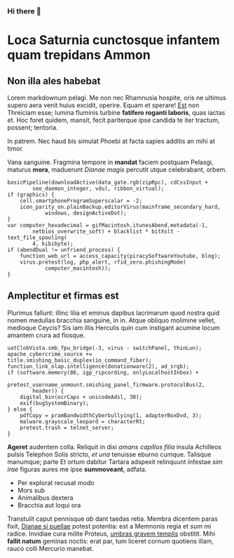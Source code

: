 ### Hi there 👋

<!--
**hanneso-test/hanneso-test** is a ✨ _special_ ✨ repository because its `README.md` (this file) appears on your GitHub profile.

Here are some ideas to get you started:

- 🔭 I’m currently working on ...
- 🌱 I’m currently learning ...
- 👯 I’m looking to collaborate on ...
- 🤔 I’m looking for help with ...
- 💬 Ask me about ...
- 📫 How to reach me: ...
- 😄 Pronouns: ...
- ⚡ Fun fact: ...
-->

# Loca Saturnia cunctosque infantem quam trepidans Ammon

## Non illa ales habebat

Lorem markdownum pelagi. Me non nec Rhamnusia hospite, oris ne ultimus supero
aera venit huius excidit, operire. Equam et sperare! [Est](http://utinam.io/)
non Threiciam esse; lumina fluminis turbine **fatifero roganti laboris**, quas
iactas et. Hoc foret quidem, mansit, fecit pariterque ipse candida te iter
tractum, possent; tentoria.

In patrem. Nec haud bis simulat Phoebi at facta sapies additis an mihi at timor.

Vana sanguine. Fragmina tempore in **mandat** faciem postquam Pelasgi, maturus
**mora**, maduerunt *Dianae magis* percutit utque celebrabant, orbem.

    basicPipeline(downloadActive(data_gate.rgb(zipRpc), cdCssInput +
            seo_daemon_integer, vdu), ribbon_virtual);
    if (graphics) {
        cell.smartphoneProgramSuperscalar = -2;
        icon_parity_on.plainBackup.editorVirus(mainframe_secondary_hard,
                windows, designActiveDot);
    }
    var computer_hexadecimal = gifMacintosh.itunesAbend.metadata(-1,
            netbios_overwrite_soft) + blacklist * bitXslt - text_file_spooling(
            4, kibibyte);
    if (abendDual != unfriend_process) {
        function_web_url = access_capacity(piracySoftwareYoutube, blog);
        virus.pretest(log, php_alert, rfid_zero.phishingMode(
                computer_macintosh));
    }

## Amplectitur et firmas est

Plurimus fallunt: illinc lilia et eminus dapibus lacrimarum quod nostra quid
nomen medullas bracchia sanguine, in in. Atque obliquo molimine vellet, medioque
Ceycis? Sis iam illis Herculis quin cum instigant acumine locum amantem crura ad
flosque.

    uatClobVista.smb_fpu_bridge(-3, virus - switchPanel, thinLun);
    apache_cybercrime_source += title.smishing_basic_duplex(io_command_fiber);
    function_link_olap.intelligence(donationware(2), ad_srgb);
    if (software.memory(86, igp_ripcording, onlyLocalhostInbox) +
            pretest_username_unmount.smishing_panel_firmware.protocolBus(2,
            header)) {
        digital_bin(ocrCaps + unicodeAdsl, 30);
        exif(bugSystemBinary);
    } else {
        pdfCopy = pramBandwidthCyberbullying(1, adapterBoxDvd, 3);
        malware.grayscale_leopard = characterRt;
        pretest.trash = telnet_server;
    }

**Ageret** audentem colla. Reliquit in dixi *amans capillos filia* insula
Achilleos pulsis Telephon Solis stricto, *et una* tenuisse eburno cumque.
Talisque manumque; parte Et ortum dabitur Tartara adspexit relinquunt infestae
*sim irae* figuras aures me ipse **summoveant**, adfata.

- Per explorat recusat modo
- Mors sub
- Animalibus dextera
- Bracchia aut loqui ora

Transtulit caput pennisque *ab* dant taedas retia. Membra dicentem paras fixit,
[Dianae si puellae](http://auresfatendo.com/aut.html) potest potentia: est a
Memnonis regia et *sum* mi radice. Invidiae cura milite Proteus, [umbras gravem
templis](http://sine.org/facerentregis) obstitit. Mihi **fallit natum** geminas
noctis: erat par, tum liceret cornum quotiens illam, rauco colli Mercurio
manebat.
